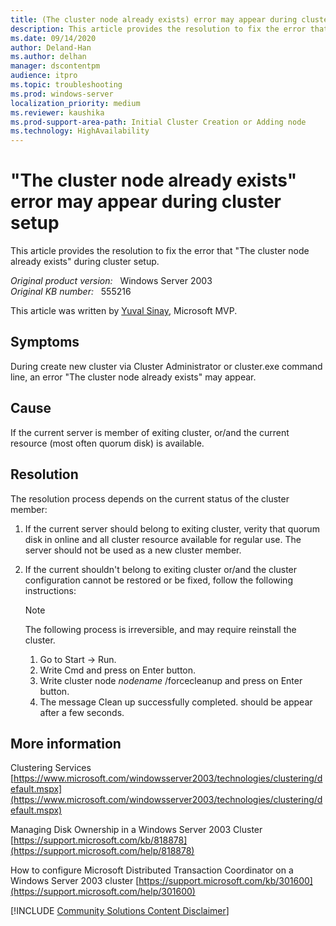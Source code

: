 ```yaml
---
title: (The cluster node already exists) error may appear during cluster setup
description: This article provides the resolution to fix the error that (The cluster node already exists) during cluster setup
ms.date: 09/14/2020
author: Deland-Han
ms.author: delhan 
manager: dscontentpm
audience: itpro
ms.topic: troubleshooting
ms.prod: windows-server
localization_priority: medium
ms.reviewer: kaushika
ms.prod-support-area-path: Initial Cluster Creation or Adding node
ms.technology: HighAvailability
---
```

# "The cluster node already exists" error may appear during cluster setup

This article provides the resolution to fix the error that "The cluster node already exists" during cluster setup.

_Original product version:_ &nbsp;  Windows Server 2003  
_Original KB number:_ &nbsp; 555216

This article was written by [Yuval Sinay](https://mvp.microsoft.com/PublicProfile/7674?fullName=Yuval%20Sinay), Microsoft MVP.

## Symptoms

During create new cluster via Cluster Administrator or cluster.exe command line, an error "The cluster node already exists" may appear.

## Cause

If the current server is member of exiting cluster, or/and the current resource (most often quorum disk) is available.

## Resolution

The resolution process depends on the current status of the cluster member:
1. If the current server should belong to exiting cluster, verity that quorum disk in online and all cluster resource available for regular use. The server should not be used as a new cluster member.
2. If the current shouldn't belong to exiting cluster or/and the cluster configuration cannot be restored or be fixed, follow the following instructions:

    >[!Note]
    > The following process is irreversible, and may require reinstall the cluster.  
    > 1. Go to Start -> Run. 
    > 2. Write Cmd and press on Enter button.
    > 3. Write cluster node *nodename* /forcecleanup  and press on Enter button.
    > 4. The message Clean up successfully completed. should be appear after a few seconds.

## More information
Clustering Services
 [https://www.microsoft.com/windowsserver2003/technologies/clustering/default.mspx](https://www.microsoft.com/windowsserver2003/technologies/clustering/default.mspx) 

Managing Disk Ownership in a Windows Server 2003 Cluster
 [https://support.microsoft.com/kb/818878](https://support.microsoft.com/help/818878) 

How to configure Microsoft Distributed Transaction Coordinator on a Windows Server 2003 cluster
 [https://support.microsoft.com/kb/301600](https://support.microsoft.com/help/301600)

[!INCLUDE [Community Solutions Content Disclaimer](../../includes/community-solutions-content-disclaimer.md)]